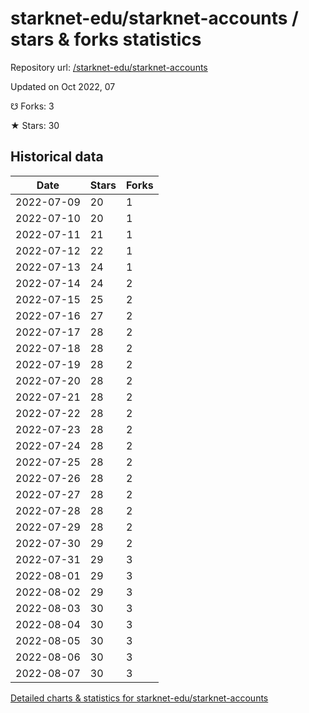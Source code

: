 # starknet-edu/starknet-accounts / stars & forks statistics

Repository url: [/starknet-edu/starknet-accounts](https://github.com/starknet-edu/starknet-accounts)

Updated on Oct 2022, 07

☋ Forks: 3

★ Stars: 30

## Historical data
| Date | Stars | Forks |
|------|-------|-------|
| 2022-07-09 | 20 | 1 | 
| 2022-07-10 | 20 | 1 | 
| 2022-07-11 | 21 | 1 | 
| 2022-07-12 | 22 | 1 | 
| 2022-07-13 | 24 | 1 | 
| 2022-07-14 | 24 | 2 | 
| 2022-07-15 | 25 | 2 | 
| 2022-07-16 | 27 | 2 | 
| 2022-07-17 | 28 | 2 | 
| 2022-07-18 | 28 | 2 | 
| 2022-07-19 | 28 | 2 | 
| 2022-07-20 | 28 | 2 | 
| 2022-07-21 | 28 | 2 | 
| 2022-07-22 | 28 | 2 | 
| 2022-07-23 | 28 | 2 | 
| 2022-07-24 | 28 | 2 | 
| 2022-07-25 | 28 | 2 | 
| 2022-07-26 | 28 | 2 | 
| 2022-07-27 | 28 | 2 | 
| 2022-07-28 | 28 | 2 | 
| 2022-07-29 | 28 | 2 | 
| 2022-07-30 | 29 | 2 | 
| 2022-07-31 | 29 | 3 | 
| 2022-08-01 | 29 | 3 | 
| 2022-08-02 | 29 | 3 | 
| 2022-08-03 | 30 | 3 | 
| 2022-08-04 | 30 | 3 | 
| 2022-08-05 | 30 | 3 | 
| 2022-08-06 | 30 | 3 | 
| 2022-08-07 | 30 | 3 | 


[Detailed charts & statistics for starknet-edu/starknet-accounts](https://reviewgithub.com/rep/starknet-edu/starknet-accounts)
